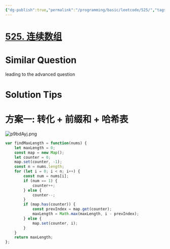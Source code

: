 ```yaml
---
{"dg-publish":true,"permalink":"/programming/basic/leetcode/525/","tags":["leetcode/hash-table","leetcode/prefix-sum","leetcode/unsolved"]}
---
```



# [525. 连续数组](https://leetcode.cn/problems/contiguous-array/)

# Similar Question

leading to the advanced question

# Solution Tips

# 方案一: 转化 + 前缀和 + 哈希表

![p9bdAyj.png](https://s1.ax1x.com/2023/05/26/p9bdAyj.png)

```js
var findMaxLength = function(nums) {
    let maxLength = 0;
    const map = new Map();
    let counter = 0;
    map.set(counter, -1);
    const n = nums.length;
    for (let i = 0; i < n; i++) {
        const num = nums[i];
        if (num == 1) {
            counter++;
        } else {
            counter--;
        }
        if (map.has(counter)) {
            const prevIndex = map.get(counter);
            maxLength = Math.max(maxLength, i - prevIndex);
        } else {
            map.set(counter, i);
        }
    }
    return maxLength;
};
```
